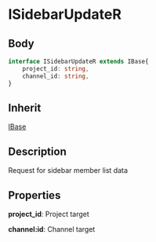 # ISidebarUpdateR

## Body
```typescript
interface ISidebarUpdateR extends IBase{
    project_id: string,
    channel_id: string,
}
```

## Inherit

[IBase](./../../base/IBase.md)

## Description

Request for sidebar member list data

## Properties

**project_id**: Project target

**channel:id**: Channel target